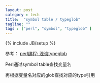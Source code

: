 ```yaml
---
layout: post
category : tech
title:  "symbol table / typeglob"
tagline: ""
tags : ["perl", "symbol", "typeglob" ] 
---
```

{% include JB/setup %}

参考： [perl编程: 浅谈typeglob](http://www.cnitblog.com/gyn/archive/2006/04/13/9094.html)

Perl通过symbol table查找变量名

再根据变量名对应的glob查找对应的type引用
